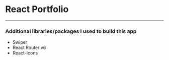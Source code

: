 # React Portfolio

---

### Additional libraries/packages I used to build this app
- Swiper
- React Router v6
- React-Icons
